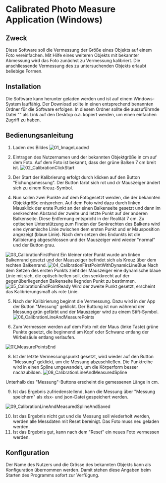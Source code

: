 # Calibrated Photo Measure Application (Windows)

## Zweck

Diese Software soll die Vermessung der Größe eines Objekts auf einem Foto vereinfachen.
Mit Hilfe eines weiteren Objekts mit bekannter Abmessung wird das Foto zunächst zu Vermessung kalibriert.
Die anschliessende Vermessung des zu untersuchenden Objekts erlaubt beliebige Formen.

## Installation

Die Software kann herunter geladen werden und ist auf einem Windows-System lauffähig.
Der Download sollte in einen entsprechend benannten Ordner für die Software erfolgen.
In diesem Ordner sollte die auszuführnde Datei "" als Link auf den Desktop o.ä. kopiert werden, 
um einen einfachen Zugriff zu haben.


## Bedienungsanleitung

1. Laden des Bildes
![01_ImageLoaded](https://github.com/user-attachments/assets/19b93d0e-237f-4ef9-a1a9-bbe2c495fc38)

2. Eintragen des Nutzernamen und der bekannten Objektgröße in cm auf dem Foto. Auf dem Foto ist bekannt, dass der grüne Balken 7 cm breit ist.
![02_CalibrationClickStart](https://github.com/user-attachments/assets/97a30a7b-4b9b-4c13-abf3-25b399846994)

3. Der Start der Kalibrierung erfolgt durch klicken auf den Button "Eichungsmessung". Der Button färbt sich rot und dr Mauszeiger ändert sich zu einem Kreuz-Symbol.
 
4. Nun sollen zwei Punkte auf dem Fotogesetzt werden, die der bekannten Objektgröße entsprchen. Auf dem Foto wird dazu durch linken Mausklick der erste Punkt an der einen Balkenseite gesetzt und dann im senkrechten Abstand der zweite und letzte Punkt auf der anderen Balkenseite. Diese Entfernung entspricht in der Realität 7 cm. Zu optischen Unterstützung zum Finden der Senkrechten des Balkens wird eine dynamische Linie zwischen dem ersten Punkt und er Mausposition angezeigt (blaue Linie). Nach dem setzen des Endunkts ist die Kalibierung abgeschlossen und der Mauszeiger wird wieder "normal" und der Button grau.

![03_CalibrationFirstPoint](https://github.com/user-attachments/assets/8ea3ddbe-cb68-4848-909d-67ccc9482c96)
Ein kleiner roter Punkt wurde am linken Balkenrand gesetzt und der Mauszeiger befindet sich als Kreuz über dem rechten Balkenrand.
![04_CalibrationFirstPointWithDynamicLineBlue](https://github.com/user-attachments/assets/950a3a48-91c8-4ecf-93f7-a70073d21edb)
Nach dem Setzen des ersten Punkts zieht der Mauszeiger eine dynamische blaue Linie mit sich, die optisch helfen soll, den senkkrecht auf der gegenüberliegenden Balkenseite liegnden Punkt zu bestimmen.
![05_CalibrationEndPointReady](https://github.com/user-attachments/assets/82b60ec2-c2d7-4e2b-9e35-5ba3cb9c13fd)
Wird der zweite Punkt gesetzt, erscheint das Kalibrierungsmaß als rote Linie.

5. Nach der Kalibirierung beginnt die Vermessung. Dazu wird in der App der Button "Messung" geklickt. Der Buttung ist nun während der Messung grün gefärbt und der Mauszeiger wird zu einem Stift-Symbol.
![06_CalibrationLineAndMeasurePoints](https://github.com/user-attachments/assets/15d90a3f-e2fe-417b-88ec-89f9d4fba555)

7. Zum Vermessen werden auf dem Foto mit der Maus (linke Taste) grüne Punkte gesetzt, die beginnend am Kopf oder Schwanz entlang der Wirbelsäule entlang verlaufen.

![07_MeasurePointsEnd](https://github.com/user-attachments/assets/8e9cd606-09d9-483c-809c-db87b7b48982)

8. Ist der letzte Vermessungspunkt gesetzt, wird wieder auf den Button "Messung" geklickt, um die Messung abzuschließen. Die Punktreihe wird in einen Spline umgewandelt, um die Körperform besser nachzubilden.
![08_CalibrationLineAndMeasuredSpline](https://github.com/user-attachments/assets/2fe13101-6623-417a-8b3f-892c749ba8b7)

Unterhalb des "Messung"-Buttons erscheint die gemessenen Länge in cm.

9. Ist das Ergebnis zufriedenstellend, kann die Messung über "Messung speichern" als xlsx- und json-Datei gespeichert werden.

![09_CalibrationLineAndMeasuredSplineAndSaved](https://github.com/user-attachments/assets/84b200de-7c66-47e3-8e08-9eefb9fc4d0e)

10. Ist das Ergebnis nicht gut und die Messung soll wiederholt werden, werden alle Messdaten mit Reset bereinigt. Das Foto muss neu geladen werden.
13. Ist das Ergebnis gut, kann nach dem "Reset" ein neues Foto vermessen werden.


## Konfiguration

Der Name des Nutzers und die Grösse des bekannten Objekts kann als Konfiguration übernommen werden.
Damit stehen diese Angaben beim Starten des Programms sofort zur Verfügung.

